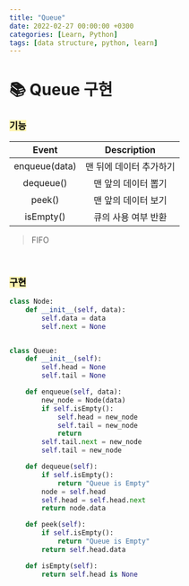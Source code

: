 ```yaml
---
title: "Queue"
date: 2022-02-27 00:00:00 +0300
categories: [Learn, Python]
tags: [data structure, python, learn]
---
```


# 📚 Queue 구현


### <mark style='background-color: #fff5b1'> 기능 </mark>

| Event | Description |
|:----:|:----:|
| enqueue(data) | 맨 뒤에 데이터 추가하기 |
| dequeue() | 맨 앞의 데이터 뽑기 |
| peek() | 맨 앞의 데이터 보기 |
| isEmpty() | 큐의 사용 여부 반환 |

> FIFO


<br>

### <mark style='background-color: #fff5b1'> 구현 </mark>
```python
class Node:
    def __init__(self, data):
        self.data = data
        self.next = None


class Queue:
    def __init__(self):
        self.head = None
        self.tail = None

    def enqueue(self, data):
        new_node = Node(data)
        if self.isEmpty():
            self.head = new_node
            self.tail = new_node
            return
        self.tail.next = new_node
        self.tail = new_node

    def dequeue(self):
        if self.isEmpty():
            return "Queue is Empty"
        node = self.head
        self.head = self.head.next
        return node.data

    def peek(self):
        if self.isEmpty():
            return "Queue is Empty"
        return self.head.data

    def isEmpty(self):
        return self.head is None
```

<br><br>
